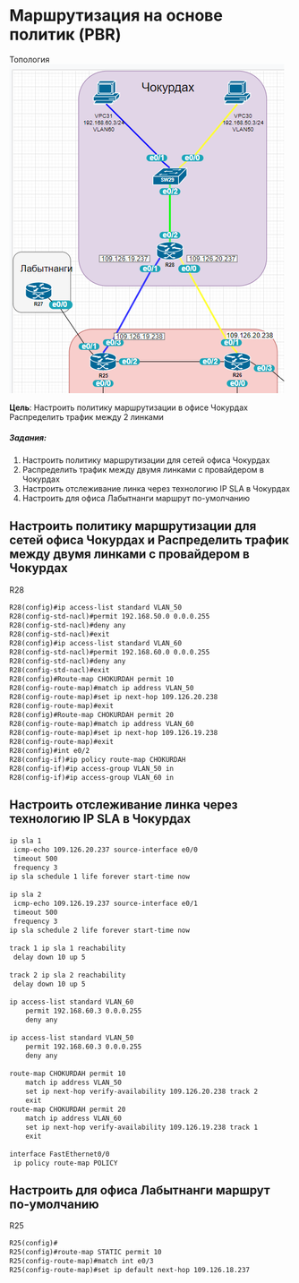 # Маршрутизация на основе политик (PBR)

Топология
![](https://github.com/Samsonvl/network-otus/blob/master/labs/lab11/Топология%20для%20PBR.png)

**Цель**: Настроить политику маршрутизации в офисе Чокурдах Распределить трафик между 2 линками

##### **Задания**: 

1. Настроить политику маршрутизации для сетей офиса Чокурдах
2. Распределить трафик между двумя линками с провайдером в Чокурдах
3. Настроить отслеживание линка через технологию IP SLA в Чокурдах
4. Настроить для офиса Лабытнанги маршрут по-умолчанию

## Настроить политику маршрутизации для сетей офиса Чокурдах и Распределить трафик между двумя линками с провайдером в Чокурдах

R28

```
R28(config)#ip access-list standard VLAN_50 
R28(config-std-nacl)#permit 192.168.50.0 0.0.0.255
R28(config-std-nacl)#deny any 
R28(config-std-nacl)#exit
R28(config)#ip access-list standard VLAN_60 
R28(config-std-nacl)#permit 192.168.60.0 0.0.0.255
R28(config-std-nacl)#deny any 
R28(config-std-nacl)#exit
R28(config)#Route-map CHOKURDAH permit 10
R28(config-route-map)#match ip address VLAN_50
R28(config-route-map)#set ip next-hop 109.126.20.238
R28(config-route-map)#exit
R28(config)#Route-map CHOKURDAH permit 20
R28(config-route-map)#match ip address VLAN_60
R28(config-route-map)#set ip next-hop 109.126.19.238
R28(config-route-map)#exit
R28(config)#int e0/2 
R28(config-if)#ip policy route-map CHOKURDAH
R28(config-if)#ip access-group VLAN_50 in
R28(config-if)#ip access-group VLAN_60 in
```

## Настроить отслеживание линка через технологию IP SLA в Чокурдах

```
ip sla 1
 icmp-echo 109.126.20.237 source-interface e0/0
 timeout 500
 frequency 3
ip sla schedule 1 life forever start-time now

ip sla 2
 icmp-echo 109.126.19.237 source-interface e0/1
 timeout 500
 frequency 3
ip sla schedule 2 life forever start-time now

track 1 ip sla 1 reachability
 delay down 10 up 5

track 2 ip sla 2 reachability
 delay down 10 up 5
 
ip access-list standard VLAN_60 
	permit 192.168.60.3 0.0.0.255
	deny any

ip access-list standard VLAN_50
	permit 192.168.60.3 0.0.0.255
	deny any

route-map CHOKURDAH permit 10
	match ip address VLAN_50 
	set ip next-hop verify-availability 109.126.20.238 track 2
	exit
route-map CHOKURDAH permit 20
	match ip address VLAN_60
	set ip next-hop verify-availability 109.126.19.238 track 1
	exit

interface FastEthernet0/0
 ip policy route-map POLICY
```

## Настроить для офиса Лабытнанги маршрут по-умолчанию

R25

```
R25(config)#
R25(config)#route-map STATIC permit 10  
R25(config-route-map)#match int e0/3
R25(config-route-map)#set ip default next-hop 109.126.18.237
```

